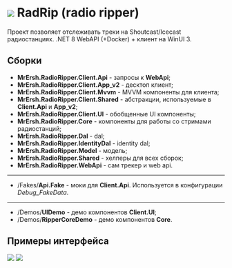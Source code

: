 # ![](https://habrastorage.org/webt/cm/lf/kk/cmlfkkudc0hu_y_fou71l_ts8dq.png) RadRip (radio ripper)
Проект позволяет отслеживать треки на Shoutcast/Icecast радиостанциях.
.NET 8 WebAPI (+Docker) + клиент на WinUI 3.

## Сборки
* **MrErsh.RadioRipper.Client.Api** - запросы к **WebApi**;
* **MrErsh.RadioRipper.Client.App_v2** - десктоп клиент;
* **MrErsh.RadioRipper.Client.Mvvm** - MVVM компоненты для клиента;
* **MrErsh.RadioRipper.Client.Shared** - абстракции, используемые в **Client.Api** и **App_v2**;
* **MrErsh.RadioRipper.Client.UI** - обобщенные UI компоненты;
* **MrErsh.RadioRipper.Core** - компоненты для работы со стримами радиостанций;
* **MrErsh.RadioRipper.Dal** - dal;
* **MrErsh.RadioRipper.IdentityDal** - identity dal;
* **MrErsh.RadioRipper.Model** - модель;
* **MrErsh.RadioRipper.Shared** - хелперы для всех сборок;
* **MrErsh.RadioRipper.WebApi** - сам трекер и web api.
____
* /Fakes/**Api.Fake** - моки для **Client.Api**. Используется в конфигурации *Debug_FakeData*.
____
* /Demos/**UIDemo** - демо компонентов **Client.UI**;
* /Demos/**RipperCoreDemo** - демо компонентов **Core**.


## Примеры интерфейса
![](https://habrastorage.org/webt/qh/pm/r7/qhpmr79611cffvhrtacyxvs6mm4.png)
![](https://habrastorage.org/webt/bw/xl/ag/bwxlagdazjspc2pfttgavmrvdda.png)
